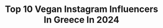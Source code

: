 ---
title: Top 10 Vegan Instagram Influencers In Greece In 2024
description: >-
  Find top vegan Instagram influencers in Greece in 2024. Most popular hashtags: #greece #vegan #summer.
platform: Instagram
hits: 43
text_top: See the top-rated Instagram profiles on inBeat.
text_bottom: Our platform aggregates 43 Instagram influencers like this in Greece for you to collaborate.
profiles:
  - username: "katya_levin"
    fullname: >-
      KATYA LEVIN
    bio: >-
      Alex’s mommy, vegan & healthy lifestyle, loves fashion & beauty . MODEL . CEO & founder | @hatzbykatyalevin
    location: "Greece"
    followers: 34763
    engagement: 70
    commentsToLikes: 0.065961
    id: ck15qc4oo24v50i19p19uazyo
    verified: false
    hashtags: "#chanelnuitblanchemilano, #rougeallure, #chanelmakeup, #bringthemhome"
  - username: "sabrinalutz"
    fullname: >-
      Sabrina Lutz 🌞
    bio: >-
      kitesurf child | happy traveler I yogini 🌈 yoga teacher RYT 200 european champion🥇12x german champion yoga on & off the mat ✨ 🌿veggie & vegan foodie
    location: "Greece"
    followers: 7944
    engagement: 604
    commentsToLikes: 0.019700
    id: ck5c5uukk46v40i11j5moonoa
    verified: false
    hashtags: "#vacation, #germany, #kite, #home"
  - username: "annapavlidouofficial"
    fullname: >-
      🥥 Άννα Παυλίδου 🥥
    bio: >-
      ✨ Founder, CEO & Hostess of @famoosh.gr ✨ ✨ YouTuber / Vegan / 🐶🐱mom ✨ “Επιχειρηματίας...με το Ζόρι” 👇🏻 𝑮𝒆𝒕 𝒎𝒚 𝐁𝒐𝒐𝒌 𝑵𝒐𝒘 👇🏻
    location: "Greece"
    followers: 23080
    engagement: 265
    commentsToLikes: 0.010249
    id: ck9wp6ea580980j782xyeipuu
    verified: false
    hashtags: "#greece, #newvideo, #summervibes, #annapavlidouofficial"
  - username: "wholesomeboholife"
    fullname: >-
      ANNA & ZHIVKO ☼ BOHO TRAVELERS
    bio: >-
      📍Greece 🇬🇷 ⋒ vegans for the Earth ✧ follow Anna’s daily life ⇸ @annas_wholesomeboholife⁣⁣ ⇣ more ⇣
    location: "Greece"
    followers: 22965
    engagement: 242
    commentsToLikes: 0.248196
    id: ck14hqy7zbora0i19dd360fio
    verified: false
    hashtags: "#greeceis, #amorgosgreece, #travelgreece, #journeysofgirls"
  - username: "kosuke6"
    fullname: >-
      kosuke6
    bio: >-
      What is art?Life KeyGrip-Filmmaker/Kendo/Prague❤️Athens Thoughts flow,like clouds in the sky,and you're heaven. Vegan🙏🏻justAman🤟🏻lifeLover📽@justgrips
    location: "Greece"
    followers: 18787
    engagement: 417
    commentsToLikes: 0.013232
    id: ck5bvd96djfax0i1109yi1mps
    verified: false
    hashtags: ""
  - username: "memevictim2000x"
    fullname: >-
      Sauced
    bio: >-
      actress, singer, dancer, model, hiker, fitness pro, yoga fanatic, food lover, mom of two loving sons, sister, daugther, wife, vegan, hummus
    location: "Greece"
    followers: 2156
    engagement: 1999
    commentsToLikes: 0.040222
    id: ck1354cwgzn6y0i19zghp7ny9
    verified: false
    hashtags: "#wcw"
  - username: "madamegingercom"
    fullname: >-
      Madame Ginger
    bio: >-
      🌱 Delicious plant-based recipes ♻️ #easyGREEN eco living tips 📕 Writer of «ΔΕ ΚΟΥΚΜΠΟΥΚ» & «GREEN ΚΟΥΚΜΠΟΥΚ»
    location: "Greece"
    followers: 199577
    engagement: 98
    commentsToLikes: 0.009340
    id: ck5cburn5g7ak0i11x69lfmye
    verified: false
    hashtags: "#oimakaronadestiskiriakis, #plantbased, #foodmehard, #vegan"
  - username: "foodaroundgreece"
    fullname: >-
      𝔽𝕠𝕠𝕕 𝔸𝕣𝕠𝕦𝕟𝕕 𝔾𝕣𝕖𝕖𝕔𝕖
    bio: >-
      ⚠︎︎𝗙𝗼𝗼𝗱 𝗚𝘂𝗶𝗱𝗲 ♔𝗗𝗶𝘀𝗰𝗼𝘃𝗲𝗿 𝘁𝗵𝗲 𝗯𝗲𝘀𝘁 𝗱𝗲𝘀𝘁𝗶𝗻𝗮𝘁𝗶𝗼𝗻𝘀 ❤︎𝗛𝗼𝗺𝗲𝗺𝗮𝗱𝗲 𝗿𝗲𝗰𝗶𝗽𝗲𝘀 𝗳𝗼𝗿 𝗮𝗹𝗹 𝘁𝘆𝗽𝗲𝘀 𝗼𝗳 𝗱𝗶𝗲𝘁𝘀 ☀︎︎𝗗𝗮𝗶𝗹𝘆 𝗳𝗼𝗼𝗱 𝗶𝗻𝘀𝗽𝗶𝗿𝗮𝘁𝗶𝗼𝗻 ☞︎𝗙𝗼𝗿 𝗰𝗼𝗹𝗹𝗮𝗯𝗼𝗿𝗮𝘁𝗶𝗼𝗻 𝗗𝗠 𝗼𝗿 𝗘𝗺𝗮𝗶𝗹
    location: "Greece"
    followers: 14286
    engagement: 426
    commentsToLikes: 0.185373
    id: ck5zxygrr8wbj0i14rs3v9258
    verified: false
    hashtags: "#ig, #vegan, #athensfood, #pancakes"
  - username: "avgerinoscosmetics"
    fullname: >-
      Avgerinos Cosmetics
    bio: >-
      Worldwide shipping 🌐 www.avgerinoscosmetics.gr 📍Σύνταγμα ☎️ 21 0324 6901 📍Χαλάνδρι ☎️2106820844 📍Κηφισιά ☎️2108086316 📍Μελίσσια ☎️2102796238
    location: "Greece"
    followers: 114272
    engagement: 134
    commentsToLikes: 0.179519
    id: ck5c6cetv55fu0i11adn71zpn
    verified: false
    hashtags: "#beautyproducts, #vegan, #skincare, #body"
  - username: "katerina.peftitsi"
    fullname: >-
      Κατερίνα Πεφτίτση
    bio: >-
      Inside Beauty MUA ,SFX Plus size model Booking : booking@inthefab.com Part of @in.the.fab ⬅️ for collabs
    location: "Greece"
    followers: 50157
    engagement: 458
    commentsToLikes: 0.012962
    id: ck5q40s0zn8bo0i11s00o94xq
    verified: false
    hashtags: "#insidebeauty, #formotion, #pride, #plussizemodel"
---